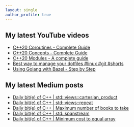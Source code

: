```yaml
---
layout: single
author_profile: true
---
```


## My latest YouTube videos

<ul>
<!--START_SECTION:youtube-->
<li><a href="https://www.youtube.com/watch?v=w-dmOHhBX9o">C++20 Coroutines - Complete Guide</a></li>
<li><a href="https://www.youtube.com/watch?v=1So7onMFxJM">C++20 Concepts  - Complete Guide</a></li>
<li><a href="https://www.youtube.com/watch?v=WRCwciJ5MTE">C++20 Modules - A complete guide</a></li>
<li><a href="https://www.youtube.com/watch?v=LHrB4TcU1JM">Best way to manage your dotfiles #linux #git #shorts</a></li>
<li><a href="https://www.youtube.com/watch?v=mXLrk0ipwz4">Using Golang with Bazel - Step by Step</a></li>
<!--END_SECTION:youtube-->
</ul>

## My latest Medium posts

<ul>
<!--START_SECTION:medium-->
<li><a href="https://medium.com/@simontoth/daily-bit-e-of-c-std-views-cartesian-product-dcc00b76f9e?source=rss-1e1de1006a93------2">Daily bit(e) of C++ | std::views::cartesian_product</a></li>
<li><a href="https://medium.com/@simontoth/daily-bit-e-of-c-std-views-repeat-86c2c1d66dc2?source=rss-1e1de1006a93------2">Daily bit(e) of C++ | std::views::repeat</a></li>
<li><a href="https://medium.com/@simontoth/daily-bit-e-of-c-maximum-number-of-books-to-take-45d4099fd5c2?source=rss-1e1de1006a93------2">Daily bit(e) of C++ | Maximum number of books to take</a></li>
<li><a href="https://medium.com/@simontoth/daily-bit-e-of-c-std-spanstream-c350cdc994a3?source=rss-1e1de1006a93------2">Daily bit(e) of C++ | std::spanstream</a></li>
<li><a href="https://medium.com/@simontoth/daily-bit-e-of-c-minimum-cost-to-equal-array-cbe7e0db6295?source=rss-1e1de1006a93------2">Daily bit(e) of C++ | Minimum cost to equal array</a></li>
<!--END_SECTION:medium-->
</ul>